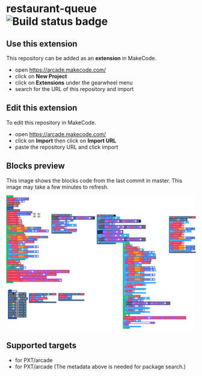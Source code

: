 # restaurant-queue ![Build status badge](https://github.com/gillianjyt/restaurant-queue/workflows/MakeCode/badge.svg)



## Use this extension

This repository can be added as an **extension** in MakeCode.

* open https://arcade.makecode.com/
* click on **New Project**
* click on **Extensions** under the gearwheel menu
* search for the URL of this repository and import

## Edit this extension

To edit this repository in MakeCode.

* open https://arcade.makecode.com/
* click on **Import** then click on **Import URL**
* paste the repository URL and click import

## Blocks preview

This image shows the blocks code from the last commit in master.
This image may take a few minutes to refresh.

![A rendered view of the blocks](https://github.com/gillianjyt/restaurant-queue/raw/master/.makecode/blocks.png)

## Supported targets

* for PXT/arcade
* for PXT/arcade
(The metadata above is needed for package search.)

